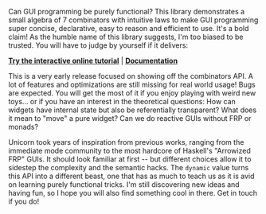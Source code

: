 Can GUI programming be purely functional? This library demonstrates a small algebra of 7 combinators with intuitive laws to make GUI programming super concise, declarative, easy to reason and efficient to use. It's a bold claim! As the humble name of this library suggests, I'm too biased to be trusted. You will have to judge by yourself if it delivers:

[**Try the interactive online tutorial**](https://art-w.github.io/unicorn/playground.html) | [**Documentation**](https://art-w.github.io/unicorn/unicorn_jsoo/Unicorn_jsoo/index.html)

This is a very early release focused on showing off the combinators API. A lot of features and optimizations are still missing for real world usage! Bugs are expected. You will get the most of it if you enjoy playing with weird new toys... or if you have an interest in the theoretical questions: How can widgets have internal state but also be referentially transparent?  What does it mean to "move" a pure widget? Can we do reactive GUIs without FRP or monads?

Unicorn took years of inspiration from previous works, ranging from the immediate mode community to the most hardcore of Haskell's "Arrowized FRP" GUIs. It should look familiar at first -- but different choices allow it to sidestep the complexity and the semantic hacks. The `dynamic` value turns this API into a different beast, one that has as much to teach us as it is avid on learning purely functional tricks. I'm still discovering new ideas and having fun, so I hope you will also find something cool in there. Get in touch if you do!
